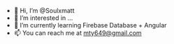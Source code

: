 - 👋 Hi, I’m @Soulxmatt
- 👀 I’m interested in ...
- 🌱 I’m currently learning Firebase Database + Angular
- 📫 You can reach me at mty649@gmail.com

<!---
Soulxmatt/Soulxmatt is a ✨ special ✨ repository because its `README.md` (this file) appears on your GitHub profile.
You can click the Preview link to take a look at your changes.
--->
